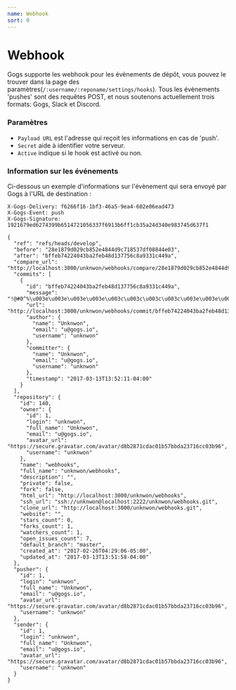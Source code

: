 ```yaml
---
name: Webhook
sort: 0
---
```


# Webhook

Gogs supporte les webhook pour les évènements de dépôt, vous pouvez le trouver dans la page des paramètres(`/:username/:reponame/settings/hooks`). Tous les évènements 'pushes' sont des requêtes POST, et nous soutenons actuellement trois formats: Gogs, Slack et Discord.

### Paramètres

- `Payload URL` est l'adresse qui reçoit les informations en cas de 'push'.
- `Secret` aide à identifier votre serveur.
- `Active` indique si le hook est activé ou non.

### Information sur les événements


Ci-dessous un exemple d'informations sur l'évènement qui sera envoyé par Gogs à l'URL de destination :

```
X-Gogs-Delivery: f6266f16-1bf3-46a5-9ea4-602e06ead473
X-Gogs-Event: push
X-Gogs-Signature: 1921679ed6274399b6514721056337f6913b6ff1cb35a24d340e983745d637f1
```

```
{
  "ref": "refs/heads/develop",
  "before": "28e1879d029cb852e4844d9c718537df08844e03",
  "after": "bffeb74224043ba2feb48d137756c8a9331c449a",
  "compare_url": "http://localhost:3000/unknwon/webhooks/compare/28e1879d029cb852e4844d9c718537df08844e03...bffeb74224043ba2feb48d137756c8a9331c449a",
  "commits": [
    {
      "id": "bffeb74224043ba2feb48d137756c8a9331c449a",
      "message": "!@#0^%\u003e\u003e\u003e\u003e\u003c\u003c\u003c\u003c\u003e\u003e\u003e\u003e\n",
      "url": "http://localhost:3000/unknwon/webhooks/commit/bffeb74224043ba2feb48d137756c8a9331c449a",
      "author": {
        "name": "Unknwon",
        "email": "u@gogs.io",
        "username": "unknwon"
      },
      "committer": {
        "name": "Unknwon",
        "email": "u@gogs.io",
        "username": "unknwon"
      },
      "timestamp": "2017-03-13T13:52:11-04:00"
    }
  ],
  "repository": {
    "id": 140,
    "owner": {
      "id": 1,
      "login": "unknwon",
      "full_name": "Unknwon",
      "email": "u@gogs.io",
      "avatar_url": "https://secure.gravatar.com/avatar/d8b2871cdac01b57bbda23716cc03b96",
      "username": "unknwon"
    },
    "name": "webhooks",
    "full_name": "unknwon/webhooks",
    "description": "",
    "private": false,
    "fork": false,
    "html_url": "http://localhost:3000/unknwon/webhooks",
    "ssh_url": "ssh://unknwon@localhost:2222/unknwon/webhooks.git",
    "clone_url": "http://localhost:3000/unknwon/webhooks.git",
    "website": "",
    "stars_count": 0,
    "forks_count": 1,
    "watchers_count": 1,
    "open_issues_count": 7,
    "default_branch": "master",
    "created_at": "2017-02-26T04:29:06-05:00",
    "updated_at": "2017-03-13T13:51:58-04:00"
  },
  "pusher": {
    "id": 1,
    "login": "unknwon",
    "full_name": "Unknwon",
    "email": "u@gogs.io",
    "avatar_url": "https://secure.gravatar.com/avatar/d8b2871cdac01b57bbda23716cc03b96",
    "username": "unknwon"
  },
  "sender": {
    "id": 1,
    "login": "unknwon",
    "full_name": "Unknwon",
    "email": "u@gogs.io",
    "avatar_url": "https://secure.gravatar.com/avatar/d8b2871cdac01b57bbda23716cc03b96",
    "username": "unknwon"
  }
}
```
